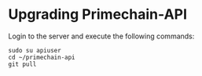 # Upgrading Primechain-API

Login to the server and execute the following commands:
```
sudo su apiuser
cd ~/primechain-api
git pull
```





